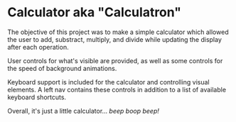 # Calculator aka "Calculatron"

The objective of this project was to make a simple calculator which allowed the user to add, substract, multiply, and divide while updating the display after each operation.

User controls for what's visible are provided, as well as some controls for the speed of background animations.

Keyboard support is included for the calculator and controlling visual elements. A left nav contains these controls in addition to a list of available keyboard shortcuts.

Overall, it's just a little calculator… *beep* *boop* *beep!*

